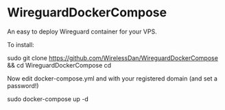 # WireguardDockerCompose
An easy to deploy Wireguard container for your VPS.

To install:

sudo git clone https://github.com/WirelessDan/WireguardDockerCompose && cd WireguardDockerCompose
cd <container-of-interest>

Now edit docker-compose.yml and with your registered domain (and set a password!)

sudo docker-compose up -d


